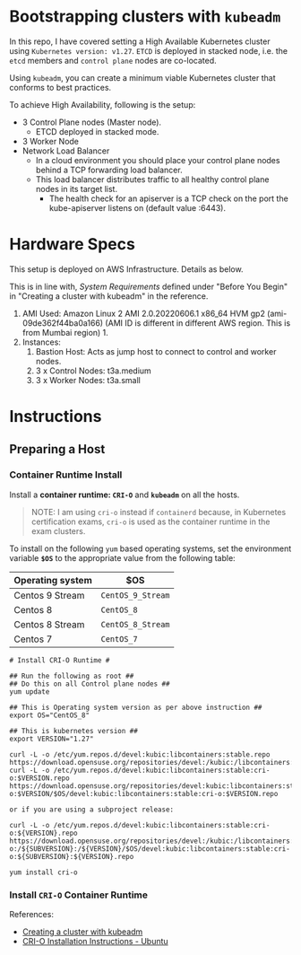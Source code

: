 # Bootstrapping clusters with `kubeadm`
In this repo, I have covered setting a High Available Kubernetes cluster using `Kubernetes version: v1.27`. `ETCD` is deployed in stacked node, i.e. the `etcd` members and `control plane` nodes are co-located.

Using `kubeadm`, you can create a minimum viable Kubernetes cluster that conforms to best practices.

To achieve High Availability, following is the setup:
- 3 Control Plane nodes (Master node).
  - ETCD deployed in stacked mode.
- 3 Worker Node
- Network Load Balancer
  - In a cloud environment you should place your control plane nodes behind a TCP forwarding load balancer.
  - This load balancer distributes traffic to all healthy control plane nodes in its target list.
    - The health check for an apiserver is a TCP check on the port the kube-apiserver listens on (default value :6443). 

# Hardware Specs
This setup is deployed on AWS Infrastructure. Details as below.

This is in line with, _System Requirements_ defined under "Before You Begin" in "Creating a cluster with kubeadm" 
in the reference.

1. AMI Used: Amazon Linux 2 AMI 2.0.20220606.1 x86_64 HVM gp2 (ami-09de362f44ba0a166) (AMI ID is different in 
   different AWS region. This is from Mumbai region)
   1. 
2. Instances:
   1. Bastion Host: Acts as jump host to connect to control and worker nodes.
   2. 3 x Control Nodes: t3a.medium
   3. 3 x Worker Nodes: t3a.small

# Instructions
## Preparing a Host
### Container Runtime Install 
Install a **container runtime: `CRI-O`** and **`kubeadm`** on all the hosts.

> NOTE: I am using `cri-o` instead if `containerd` because, in Kubernetes certification exams, `cri-o` is used as the container runtime in the exam clusters.

To install on the following `yum` based operating systems, set the environment variable **`$OS`** to the appropriate value from 
the following table:

| Operating system | $OS               |
| ---------------- | ----------------- |
| Centos 9 Stream  | `CentOS_9_Stream` |
| Centos 8         | `CentOS_8`        |
| Centos 8 Stream  | `CentOS_8_Stream` |
| Centos 7         | `CentOS_7`        |

```shell
# Install CRI-O Runtime #

## Run the following as root ##
## Do this on all Control plane nodes ##
yum update

## This is Operating system version as per above instruction ##
export OS="CentOS_8"  

## This is kubernetes version ##
export VERSION="1.27"

curl -L -o /etc/yum.repos.d/devel:kubic:libcontainers:stable.repo https://download.opensuse.org/repositories/devel:/kubic:/libcontainers:/stable/$OS/devel:kubic:libcontainers:stable.repo
curl -L -o /etc/yum.repos.d/devel:kubic:libcontainers:stable:cri-o:$VERSION.repo https://download.opensuse.org/repositories/devel:kubic:libcontainers:stable:cri-o:$VERSION/$OS/devel:kubic:libcontainers:stable:cri-o:$VERSION.repo

or if you are using a subproject release:

curl -L -o /etc/yum.repos.d/devel:kubic:libcontainers:stable:cri-o:${VERSION}.repo https://download.opensuse.org/repositories/devel:/kubic:/libcontainers:/stable:/cri-o:/${SUBVERSION}:/${VERSION}/$OS/devel:kubic:libcontainers:stable:cri-o:${SUBVERSION}:${VERSION}.repo

yum install cri-o
```


### Install `CRI-O` Container Runtime

 

References: 
- [Creating a cluster with kubeadm](https://v1-27.docs.kubernetes.io/docs/setup/production-environment/tools/kubeadm/create-cluster-kubeadm/)
- [CRI-O Installation Instructions - Ubuntu](https://github.com/cri-o/cri-o/blob/main/install.md#apt-based-operating-systems)
